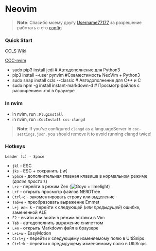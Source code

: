 # Neovim

> **Note**: Спасибо моему другу [Username77177](https://github.com/Username77177) за разрешение работать с его [config](https://github.com/Username77177/dotfiles/tree/i3-ground-rain/config/nvim) 

### Quick Start
 [CCLS Wiki](https://github.com/MaskRay/ccls/wiki)
 
 [COC-nvim](https://github.com/neoclide/coc.nvim)
* sudo pip3 install jedi # Автодополнение для Python3
* pip3 install --user pynvim #Совместимость NeoVim + Python3
* sudo snap install ccls --classic # Автодополнение для C++ и C
* sudo npm -g install instant-markdown-d # Просмотр файлов с расширением .md в браузере

### In nvim
* in nvim, run `:PlugInstall`
* in nvim, run `:CocInstall coc-clangd`
> **Note**: If you've configured `clangd` as a languageServer in `coc-settings.json`, you should remove it to avoid running clangd twice!

### Hotkeys
`Leader (L) - Space`
- `jkl` - ESC
- `jks` - ESC + сохранить (*:w*)
- `Space` - дополнительная главная клавиша в нормальном режиме (*далее просто* `S`)
- `L+z` - перейти в режим Zen (![Goyo](https://github.com/junegunn/goyo.vim) + limelight)
- `L+f` - открыть просмотр файлов NERDTree
- `Ctrl+c` - закоментировать строку или выделение
- `Tab+e` - преобразовать выражение Emmet
- `L+j или k` - перейти к следующей (*или предыдущей*) ошибке, замеченной ALE
- `F2` - выйти или войти в режим вставки в Vim
- `Tab` - автодополнить выражение снипеттом
- `L+m` - открыть Markdown файл в браузере
- `L+L+w` - EasyMotion
- `Ctrl+j` - перейти к следующему изменяемому полю в UltiSnips
- `Ctrl+k` - перейти к предыдущему изменяемому полю в UltiSnips
